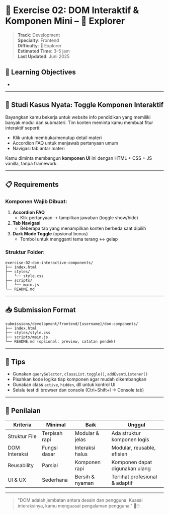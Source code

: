 # 🧪 Exercise 02: DOM Interaktif & Komponen Mini – 🌿 Explorer

> **Track**: Development\
> **Specialty**: Frontend\
> **Difficulty**: 🌿 Explorer\
> **Estimated Time**: 3–5 jam\
> **Last Updated**: Juni 2025

## 🎯 Learning Objectives

-

---

## 🧩 Studi Kasus Nyata: Toggle Komponen Interaktif

Bayangkan kamu bekerja untuk website info pendidikan yang memiliki banyak modul dan submateri. Tim konten meminta kamu membuat fitur interaktif seperti:

- Klik untuk membuka/menutup detail materi
- Accordion FAQ untuk menjawab pertanyaan umum
- Navigasi tab antar materi

Kamu diminta membangun **komponen UI** ini dengan HTML + CSS + JS vanilla, tanpa framework.

---

## 📋 Requirements

### Komponen Wajib Dibuat:

1. **Accordion FAQ**
   - Klik pertanyaan → tampilkan jawaban (toggle show/hide)
2. **Tab Navigasi**
   - Beberapa tab yang menampilkan konten berbeda saat dipilih
3. **Dark Mode Toggle** (opsional bonus)
   - Tombol untuk mengganti tema terang ↔ gelap

### Struktur Folder:

```
exercise-02-dom-interactive-components/
├── index.html
├── styles/
│   └── style.css
├── scripts/
│   └── main.js
└── README.md
```

---

## 📥 Submission Format

```
submissions/development/frontend/[username]/dom-components/
├── index.html
├── styles/style.css
├── scripts/main.js
└── README.md (opsional: preview, catatan pendek)
```

---

## 🧠 Tips

- Gunakan `querySelector`, `classList.toggle()`, `addEventListener()`
- Pisahkan kode logika tiap komponen agar mudah dikembangkan
- Gunakan class `active`, `hidden`, dll untuk kontrol UI
- Selalu test di browser dan console (Ctrl+Shift+I → Console tab)

---

## 🎯 Penilaian

| Kriteria      | Minimal       | Baik            | Unggul                         |
| ------------- | ------------- | --------------- | ------------------------------ |
| Struktur File | Terpisah rapi | Modular & jelas | Ada struktur komponen logis    |
| DOM Interaksi | Fungsi dasar  | Interaksi halus | Modular, reusable, efisien     |
| Reusability   | Parsial       | Komponen rapi   | Komponen dapat digunakan ulang |
| UI & UX       | Sederhana     | Bersih & nyaman | Terlihat profesional & adaptif |

---

> "DOM adalah jembatan antara desain dan pengguna. Kuasai interaksinya, kamu menguasai pengalaman pengguna." 🧠🖱️

